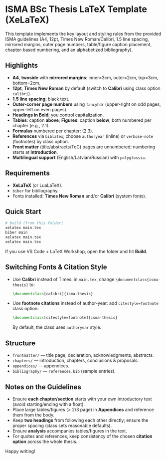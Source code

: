 # ISMA BSc Thesis LaTeX Template (XeLaTeX)

This template implements the key layout and styling rules from the provided ISMA guidelines (A4, 12pt, Times New Roman/Calibri, 1.5 line spacing, mirrored margins, outer page numbers, table/figure caption placement, chapter-based numbering, and an alphabetized bibliography).

## Highlights
- **A4**, **twoside** with **mirrored margins**: inner=3cm, outer=2cm, top=3cm, bottom=2cm.
- **12pt**, **Times New Roman** by default (switch to **Calibri** using class option `calibri`).
- **1.5 line spacing**; black text.
- **Outer-corner page numbers** using `fancyhdr` (upper-right on odd pages, upper-left on even pages).
- **Headings in Bold**; you control capitalization.
- **Tables**: caption **above**; **Figures**: caption **below**; both numbered per chapter (e.g., 2.1).
- **Formulas** numbered per chapter: (2.3).
- **References** via `biblatex`; choose `authoryear` (inline) or `verbose-note` (footnotes) by class option.
- **Front matter** (title/abstracts/ToC) pages are unnumbered; numbering starts at **Introduction**.
- **Multilingual support** (English/Latvian/Russian) with `polyglossia`.

## Requirements
- **XeLaTeX** (or LuaLaTeX).
- `biber` for bibliography.
- Fonts installed: **Times New Roman** and/or **Calibri** (system fonts).

## Quick Start
```bash
# build (from this folder)
xelatex main.tex
biber main
xelatex main.tex
xelatex main.tex
```

If you use VS Code + LaTeX Workshop, open the folder and hit **Build**.

## Switching Fonts & Citation Style
- Use **Calibri** instead of Times: in `main.tex`, change `\documentclass{isma-thesis}` to:
  ```tex
  \documentclass[calibri]{isma-thesis}
  ```
- Use **footnote citations** instead of author-year: add `citestyle=footnote` class option:
  ```tex
  \documentclass[citestyle=footnote]{isma-thesis}
  ```
  By default, the class uses `authoryear` style.

## Structure
- `frontmatter/` — title page, declaration, acknowledgments, abstracts.
- `chapters/` — introduction, chapters, conclusions & proposals.
- `appendices/` — appendices.
- `bibliography/` — `references.bib` (sample entries).

## Notes on the Guidelines
- Ensure **each chapter/section** starts with your own introductory text (avoid starting/ending with a float).
- Place large tables/figures (> 2/3 page) in **Appendices** and reference them from the body.
- Keep **two headings** from following each other directly; ensure the proper spacing (class sets reasonable defaults).
- Ensure **analysis** accompanies tables/figures in the text.
- For quotes and references, keep consistency of the chosen **citation option** across the whole thesis.

Happy writing!
